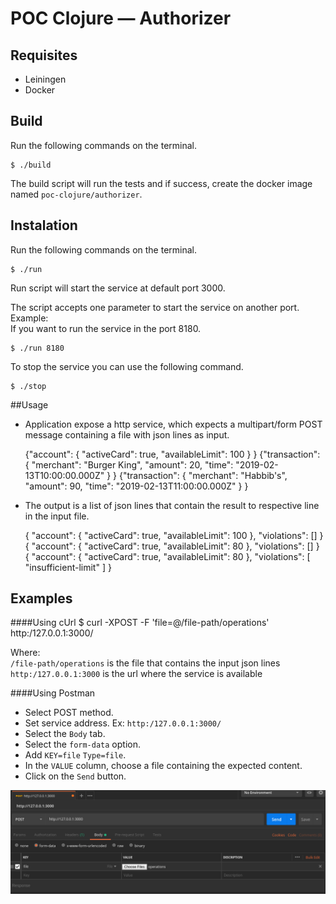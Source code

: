 # POC Clojure — Authorizer

## Requisites

* Leiningen
* Docker

## Build

Run the following commands on the terminal.

    $ ./build
    
The build script will run the tests and if success, create the docker image named `poc-clojure/authorizer`.

## Instalation

Run the following commands on the terminal.

    $ ./run
    
Run script will start the service at default port 3000.

The script accepts one parameter to start the service on another port.<br />
Example:<br />
If you want to run the service in the port 8180.

    $ ./run 8180
    
To stop the service you can use the following command.

    $ ./stop

##Usage

* Application expose a http service, which expects a multipart/form POST message containing a file with json lines as input.


    {"account": { "activeCard": true, "availableLimit": 100 } }
    {"transaction": { "merchant": "Burger King", "amount": 20, "time": "2019-02-13T10:00:00.000Z" } }
    {"transaction": { "merchant": "Habbib's", "amount": 90, "time": "2019-02-13T11:00:00.000Z" } }    

* The output is a list of json lines that contain the result to respective line in the input file.


    { "account": { "activeCard": true, "availableLimit": 100 }, "violations": [] }
    { "account": { "activeCard": true, "availableLimit": 80 }, "violations": [] }
    { "account": { "activeCard": true, "availableLimit": 80 }, "violations": [ "insufficient-limit" ] }
    
## Examples

####Using cUrl
    $ curl -XPOST -F 'file=@/file-path/operations' http:/127.0.0.1:3000/
   
Where: <br /> 
`/file-path/operations` is the file that contains the input json lines<br />
`http:/127.0.0.1:3000` is the url where the service is available 

####Using Postman
* Select POST method.
* Set service address. Ex: `http:/127.0.0.1:3000/`
* Select the `Body` tab.
* Select the `form-data` option.
* Add `KEY=file` `Type=file`.
* In the `VALUE` column, choose a file containing the expected content.
* Click on the `Send` button.

![Postman-Config](images/postman-config.png)
